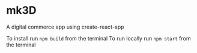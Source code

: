 # mk3D
A digital commerce app using create-react-app

To install run `npm build` from the terminal
To run locally run `npm start` from the terminal
